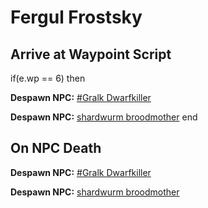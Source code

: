 # Fergul Frostsky
## Arrive at Waypoint Script



if(e.wp == 6) then


**Despawn NPC:**  [\#Gralk Dwarfkiller](/npc/118012)


**Despawn NPC:**  [shardwurm broodmother](/npc/118040)
end

## On NPC Death



**Despawn NPC:**  [\#Gralk Dwarfkiller](/npc/118012)

**Despawn NPC:**  [shardwurm broodmother](/npc/118040)